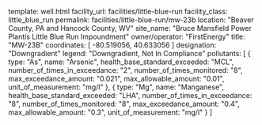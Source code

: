 template: well.html
facility_url: facilities/little-blue-run
facility_class: little_blue_run
permalink: facilities/little-blue-run/mw-23b
location: "Beaver County, PA and Hancock County, WV"
site_name: "Bruce Mansfield Power Plantís Little Blue Run Impoundment"
owner/operator: "FirstEnergy"
title: "MW-23B"
coordinates: [
  -80.519056,
  40.633056
]
designation: "Downgradient"
legend: "Downgradient, Not In Compliance"
pollutants: [
  {
  type: "As",
  name: "Arsenic",
  health_base_standard_exceeded: "MCL",
  number_of_times_in_exceedance: "2",
  number_of_times_monitored: "8",
  max_exceedance_amount: "0.021",
  max_allowable_amount: "0.01",
  unit_of_measurement: "mg/l"
  },
  {
  type: "Mg",
  name: "Manganese",
  health_base_standard_exceeded: "LHA",
  number_of_times_in_exceedance: "8",
  number_of_times_monitored: "8",
  max_exceedance_amount: "0.4",
  max_allowable_amount: "0.3",
  unit_of_measurement: "mg/l"
  }
]
